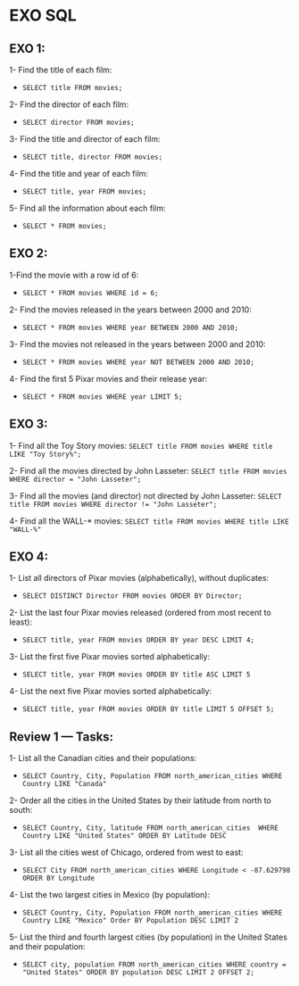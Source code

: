 # EXO SQL

## EXO 1:
1- Find the title of each film:
- ``SELECT title FROM movies;``

2- Find the director of each film:
- ``SELECT director FROM movies;``

3- Find the title and director of each film:
- ``SELECT title, director FROM movies;``

4- Find the title and year of each film:
- ``SELECT title, year FROM movies;``

5- Find all the information about each film:
- ``SELECT * FROM movies;``

## EXO 2:
1-Find the movie with a row id of 6:
- ``SELECT * FROM movies WHERE id = 6;``

2- Find the movies released in the years between 2000 and 2010:
- ``SELECT * FROM movies WHERE year BETWEEN 2000 AND 2010;``

3- Find the movies not released in the years between 2000 and 2010:
- ``SELECT * FROM movies WHERE year NOT BETWEEN 2000 AND 2010;``

4- Find the first 5 Pixar movies and their release year:
- ``SELECT * FROM movies WHERE year LIMIT 5;``

## EXO 3:
1- Find all the Toy Story movies:
``SELECT title FROM movies WHERE title LIKE "Toy Story%";``

2- Find all the movies directed by John Lasseter:
``SELECT title FROM movies WHERE director = "John Lasseter";``

3- Find all the movies (and director) not directed by John Lasseter:
``SELECT title FROM movies WHERE director != "John Lasseter";``

4- Find all the WALL-* movies:
``SELECT title FROM movies WHERE title LIKE "WALL-%"``

## EXO 4:
1- List all directors of Pixar movies (alphabetically), without duplicates:
- ``SELECT DISTINCT Director FROM movies ORDER BY Director;``

2- List the last four Pixar movies released (ordered from most recent to least):
- ``SELECT title, year FROM movies ORDER BY year DESC LIMIT 4;``

3- List the first five Pixar movies sorted alphabetically:
- ``SELECT title, year FROM movies ORDER BY title ASC LIMIT 5``

4- List the next five Pixar movies sorted alphabetically:
- ``SELECT title, year FROM movies ORDER BY title LIMIT 5 OFFSET 5;``

## Review 1 — Tasks:
1- List all the Canadian cities and their populations:
- ``SELECT Country, City, Population FROM north_american_cities WHERE Country LIKE "Canada"``

2- Order all the cities in the United States by their latitude from north to south:
- ``SELECT Country, City, latitude FROM north_american_cities  WHERE Country LIKE "United States" ORDER BY Latitude DESC``

3- List all the cities west of Chicago, ordered from west to east:
- ``SELECT City FROM north_american_cities WHERE Longitude < -87.629798 ORDER BY Longitude``

4- List the two largest cities in Mexico (by population):
- ``SELECT Country, City, Population FROM north_american_cities WHERE Country LIKE "Mexico" Order BY Population DESC LIMIT 2``

5- List the third and fourth largest cities (by population) in the United States and their population:
- ``SELECT city, population FROM north_american_cities WHERE country = "United States" ORDER BY population DESC LIMIT 2 OFFSET 2;``

